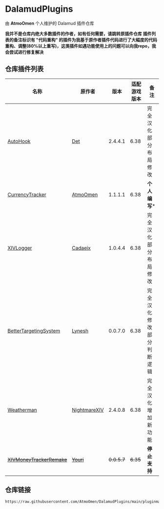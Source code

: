 # DalamudPlugins
由 **AtmoOmen** 个人维护的 Dalamud 插件仓库

**我并不是仓库内绝大多数插件的作者，如有任何需要，请跳转原插件仓库**
**插件列表的备注标识有 "代码重构" 的插件为我基于原作者插件代码进行了大幅度的代码重构、调整(80%以上重写)，这类插件如遇功能使用上的问题可以向我repo，我会尝试进行修复解决**

## 仓库插件列表
| 名称      | 原作者      | 版本 | 适配游戏版本 | 备注 |
|----------|----------|----------|----------|----------|
| [AutoHook](https://github.com/InitialDet/AutoHook)  | [Det](https://github.com/InitialDet)  | 2.4.4.1 | 6.38 | 完全汉化 部分布局修改 |
| [CurrencyTracker](https://github.com/AtmoOmen/CurrencyTracker)  | [AtmoOmen](https://github.com/AtmoOmen)  | 1.1.1.1 | 6.38 | **个人编写*** |
| [XIVLogger](https://github.com/cadaeix/XIVLogger)  | [Cadaeix](https://github.com/cadaeix)  | 1.0.4.4 | 6.38 | 完全汉化 部分布局修改 |
| [BetterTargetingSystem](https://github.com/Lynesth/BetterTargetingSystem) | [Lynesh](https://github.com/Lynesth) | 0.0.7.0 | 6.38 | 完全汉化 修改部分判断逻辑 |
| [Weatherman](https://github.com/NightmareXIV/Weatherman) | [NightmareXIV](https://github.com/NightmareXIV) | 2.4.0.8 | 6.38 | 完全汉化 增加新功能 |
| [~~XIVMoneyTrackerRemake~~](https://github.com/yschuurmans/FFXIVMoneyTracker)  | [~~Youri~~](https://github.com/yschuurmans)  | ~~0.0.5.7~~ | ~~6.35~~ | ~~**停止支持**~~ |

## 仓库链接
```
https://raw.githubusercontent.com/AtmoOmen/DalamudPlugins/main/pluginmaster.json
```
